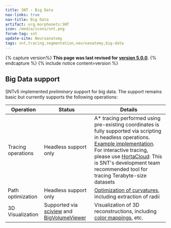 ```yaml
---
title: SNT › Big Data
nav-links: true
nav-title: Big Data
artifact: org.morphonets:SNT
icon: /media/icons/snt.png
forum-tag: snt
update-site: Neuroanatomy
tags: snt,tracing,segmentation,neuroanatomy,big-data
---
```


{% capture version%}
**This page was last revised for [version 5.0.0](https://github.com/morphonets/SNT/releases)**.
{% endcapture %}
{% include notice content=version %}

## Big Data support

SNTv5 implemented _preliminary_ support for big data. The support remains basic but currently supports the following operations:

| Operation          | Status                | Details |
|--------------------|-----------------------|---------|
| Tracing operations | Headless support only | A* tracing performed using pre-existing coordinates is fully supported via scripting in headless operations. [Example implementation](https://github.com/AllenNeuralDynamics/neuron-tracing-utils). For interactive tracing, please use [HortaCloud](https://hortacloud.org/): This is SNT's development team recommended tool for tracing Terabyte-size datasets |
| Path optimization  | Headless support only | [Optimization of curvatures](./manual#refinefit-), including extraction of radii |
| 3D Visualization   | Supported via [sciview](./manual#sciview) and [BigVolumeViewer](./manual#big-volume-viewer)  | Visualization of 3D reconstructions, including [color mappings](./manual#color-mapping-), etc. |
